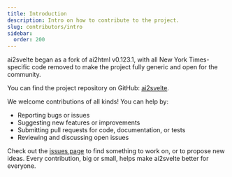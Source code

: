 ```yaml
---
title: Introduction
description: Intro on how to contribute to the project.
slug: contributors/intro
sidebar:
  order: 200
---
```


ai2svelte began as a fork of ai2html v0.123.1, with all New York Times-specific code removed to make the project fully generic and open for the community.

You can find the project repository on GitHub: [ai2svelte](https://github.com/reuters-graphics/ai2svelte/).

We welcome contributions of all kinds! You can help by:

- Reporting bugs or issues
- Suggesting new features or improvements
- Submitting pull requests for code, documentation, or tests
- Reviewing and discussing open issues

Check out the [issues page](https://github.com/reuters-graphics/ai2svelte/issues) to find something to work on, or to propose new ideas. Every contribution, big or small, helps make ai2svelte better for everyone.
